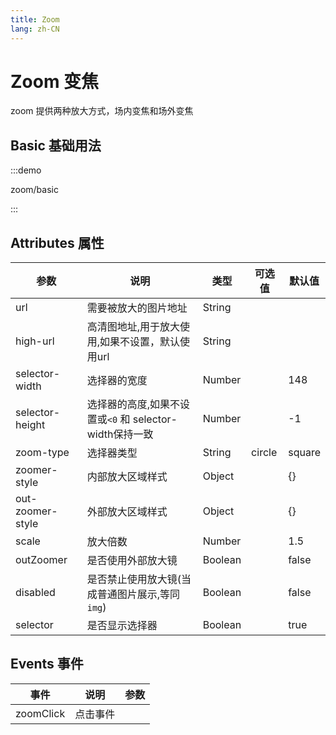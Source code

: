 ```yaml
---
title: Zoom
lang: zh-CN
---
```


# Zoom 变焦

zoom 提供两种放大方式，场内变焦和场外变焦

## Basic 基础用法

:::demo

zoom/basic

:::

## Attributes 属性
| 参数 | 说明 | 类型 | 可选值 | 默认值 |
|------|------|-----|-------|--------|
| url | 需要被放大的图片地址  | String |   |   |   
| high-url | 高清图地址,用于放大使用,如果不设置，默认使用url  | String  |   |   | 
| selector-width | 选择器的宽度  | Number  |   | 148  | 
| selector-height | 选择器的高度,如果不设置或```<0``` 和 selector-width保持一致 | Number  |   | -1  |   
| zoom-type | 选择器类型  | String | circle  | square  |   
| zoomer-style | 内部放大区域样式  | Object  |   | {}  |   
| out-zoomer-style | 外部放大区域样式  | Object |   | {}  |  
| scale | 放大倍数  | Number  |   | 1.5  |   
| outZoomer | 是否使用外部放大镜  | Boolean  |   | false  |   
| disabled | 是否禁止使用放大镜(当成普通图片展示,等同`img`)  | Boolean  |   | false  |   
| selector | 是否显示选择器   | Boolean  |   | true  |  

## Events 事件
| 事件 | 说明 | 参数 | 
|------|------|-----|
| zoomClick | 点击事件  |  |  